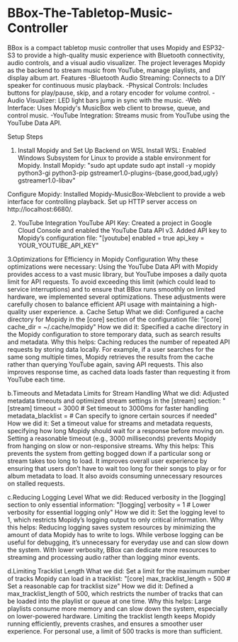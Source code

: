 # BBox-The-Tabletop-Music-Controller
BBox is a compact tabletop music controller that uses Mopidy and ESP32-S3 to provide a high-quality music experience with Bluetooth connectivity, audio controls, and a visual audio visualizer. The project leverages Mopidy as the backend to stream music from YouTube, manage playlists, and display album art.
Features
-Bluetooth Audio Streaming: Connects to a DIY speaker for continuous music playback.
-Physical Controls: Includes buttons for play/pause, skip, and a rotary encoder for volume control.
-Audio Visualizer: LED light bars jump in sync with the music.
-Web Interface: Uses Mopidy's MusicBox web client to browse, queue, and control music.
-YouTube Integration: Streams music from YouTube using the YouTube Data API.

Setup Steps
1. Install Mopidy and Set Up Backend on WSL
Install WSL: Enabled Windows Subsystem for Linux to provide a stable environment for Mopidy.
Install Mopidy: "sudo apt update
sudo apt install -y mopidy python3-gi python3-pip gstreamer1.0-plugins-{base,good,bad,ugly} gstreamer1.0-libav"

Configure Mopidy:
Installed Mopidy-MusicBox-Webclient to provide a web interface for controlling playback.
Set up HTTP server access on http://localhost:6680/.

2. YouTube Integration
YouTube API Key:
Created a project in Google Cloud Console and enabled the YouTube Data API v3.
Added API key to Mopidy’s configuration file:
"[youtube]
enabled = true
api_key = YOUR_YOUTUBE_API_KEY"

3.Optimizations for Efficiency in Mopidy Configuration
Why these optimizations were necessary:
Using the YouTube Data API with Mopidy provides access to a vast music library, but YouTube imposes a daily quota limit for API requests. To avoid exceeding this limit (which could lead to service interruptions) and to ensure that BBox runs smoothly on limited hardware, we implemented several optimizations. These adjustments were carefully chosen to balance efficient API usage with maintaining a high-quality user experience.
a. Cache Setup
What we did: Configured a cache directory for Mopidy in the [core] section of the configuration file:
"[core]
cache_dir = ~/.cache/mopidy"
How we did it: Specified a cache directory in the Mopidy configuration to store temporary data, such as search results and metadata.
Why this helps: Caching reduces the number of repeated API requests by storing data locally. For example, if a user searches for the same song multiple times, Mopidy retrieves the results from the cache rather than querying YouTube again, saving API requests. This also improves response time, as cached data loads faster than requesting it from YouTube each time.

b.Timeouts and Metadata Limits for Stream Handling
What we did: Adjusted metadata timeouts and optimized stream settings in the [stream] section:
"[stream]
timeout = 3000  # Set timeout to 3000ms for faster handling
metadata_blacklist =  # Can specify to ignore certain sources if needed"
How we did it: Set a timeout value for streams and metadata requests, specifying how long Mopidy should wait for a response before moving on. Setting a reasonable timeout (e.g., 3000 milliseconds) prevents Mopidy from hanging on slow or non-responsive streams.
Why this helps: This prevents the system from getting bogged down if a particular song or stream takes too long to load. It improves overall user experience by ensuring that users don’t have to wait too long for their songs to play or for album metadata to load. It also avoids consuming unnecessary resources on stalled requests.

c.Reducing Logging Level
What we did: Reduced verbosity in the [logging] section to only essential information:
"[logging]
verbosity = 1  # Lower verbosity for essential logging only"
How we did it: Set the logging level to 1, which restricts Mopidy’s logging output to only critical information.
Why this helps: Reducing logging saves system resources by minimizing the amount of data Mopidy has to write to logs. While verbose logging can be useful for debugging, it’s unnecessary for everyday use and can slow down the system. With lower verbosity, BBox can dedicate more resources to streaming and processing audio rather than logging minor events.

d.Limiting Tracklist Length
What we did: Set a limit for the maximum number of tracks Mopidy can load in a tracklist:
"[core]
max_tracklist_length = 500  # Set a reasonable cap for tracklist size"
How we did it: Defined a max_tracklist_length of 500, which restricts the number of tracks that can be loaded into the playlist or queue at one time.
Why this helps: Large playlists consume more memory and can slow down the system, especially on lower-powered hardware. Limiting the tracklist length keeps Mopidy running efficiently, prevents crashes, and ensures a smoother user experience. For personal use, a limit of 500 tracks is more than sufficient.
